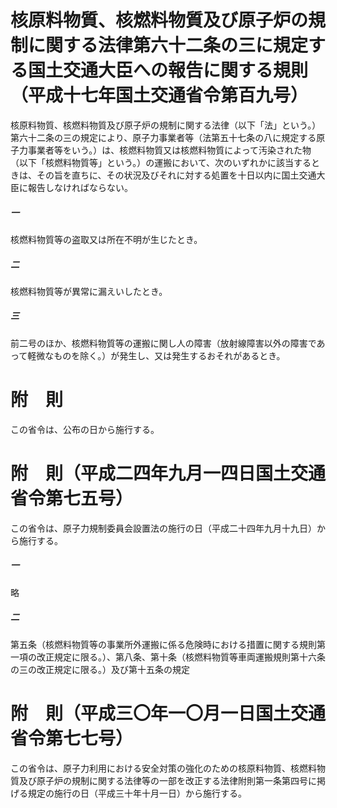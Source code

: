 # 核原料物質、核燃料物質及び原子炉の規制に関する法律第六十二条の三に規定する国土交通大臣への報告に関する規則（平成十七年国土交通省令第百九号）
核原料物質、核燃料物質及び原子炉の規制に関する法律（以下「法」という。）第六十二条の三の規定により、原子力事業者等（法第五十七条の八に規定する原子力事業者等をいう。）は、核燃料物質又は核燃料物質によって汚染された物（以下「核燃料物質等」という。）の運搬において、次のいずれかに該当するときは、その旨を直ちに、その状況及びそれに対する処置を十日以内に国土交通大臣に報告しなければならない。
##### 一
核燃料物質等の盗取又は所在不明が生じたとき。
##### 二
核燃料物質等が異常に漏えいしたとき。
##### 三
前二号のほか、核燃料物質等の運搬に関し人の障害（放射線障害以外の障害であって軽微なものを除く。）が発生し、又は発生するおそれがあるとき。
# 附　則
この省令は、公布の日から施行する。
# 附　則（平成二四年九月一四日国土交通省令第七五号）
この省令は、原子力規制委員会設置法の施行の日（平成二十四年九月十九日）から施行する。
##### 一
略
##### 二
第五条（核燃料物質等の事業所外運搬に係る危険時における措置に関する規則第一項の改正規定に限る。）、第八条、第十条（核燃料物質等車両運搬規則第十六条の三の改正規定に限る。）及び第十五条の規定
# 附　則（平成三〇年一〇月一日国土交通省令第七七号）
この省令は、原子力利用における安全対策の強化のための核原料物質、核燃料物質及び原子炉の規制に関する法律等の一部を改正する法律附則第一条第四号に掲げる規定の施行の日（平成三十年十月一日）から施行する。

